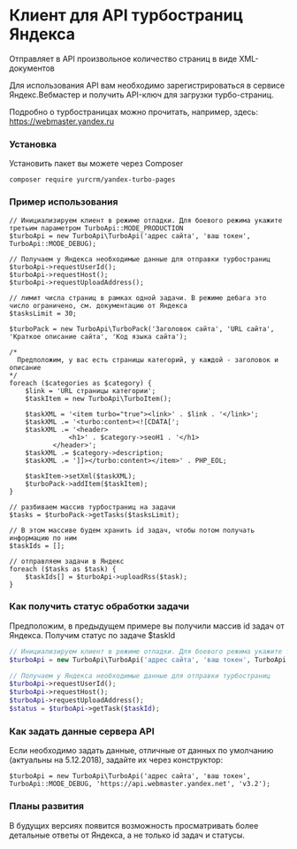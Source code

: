 # Клиент для API турбостраниц Яндекса

Отправляет в API произвольное количество страниц в виде XML-документов

Для использования API вам необходимо зарегистрироваться в сервисе Яндекс.Вебмастер и получить API-ключ для загрузки турбо-страниц.

Подробно о турбостраницах можно прочитать, например, здесь: https://webmaster.yandex.ru

### Установка
Установить пакет вы можете через Composer
```
composer require yurcrm/yandex-turbo-pages
```

### Пример использования
```
// Инициализируем клиент в режиме отладки. Для боевого режима укажите третьим параметром TurboApi::MODE_PRODUCTION
$turboApi = new TurboApi\TurboApi('адрес сайта', 'ваш токен', TurboApi::MODE_DEBUG);

// Получаем у Яндекса необходимые данные для отправки турбостраниц
$turboApi->requestUserId();
$turboApi->requestHost();
$turboApi->requestUploadAddress();

// лимит числа страниц в рамках одной задачи. В режиме дебага это число ограничено, см. документацию от Яндекса
$tasksLimit = 30;

$turboPack = new TurboApi\TurboPack('Заголовок сайта', 'URL сайта', 'Краткое описание сайта', 'Код языка сайта');

/*
  Предположим, у вас есть страницы категорий, у каждой - заголовок и описание
*/
foreach ($categories as $category) {
    $link = 'URL страницы категории';
    $taskItem = new TurboApi\TurboItem();

    $taskXML = '<item turbo="true"><link>' . $link . '</link>';
    $taskXML .= '<turbo:content><![CDATA[';
    $taskXML .= '<header>
               <h1>' . $category->seoH1 . '</h1>
           </header>';
    $taskXML .= $category->description;
    $taskXML .= ']]></turbo:content></item>' . PHP_EOL;

    $taskItem->setXml($taskXML);
    $turboPack->addItem($taskItem);
}

// разбиваем массив турбостраниц на задачи
$tasks = $turboPack->getTasks($tasksLimit);

// В этом массиве будем хранить id задач, чтобы потом получать информацию по ним
$taskIds = [];

// отправляем задачи в Яндекс
foreach ($tasks as $task) {
    $taskIds[] = $turboApi->uploadRss($task);
}
```

### Как получить статус обработки задачи

Предположим, в предыдущем примере вы получили массив id задач от Яндекса. Получим статус по задаче $taskId
```php
// Инициализируем клиент в режиме отладки. Для боевого режима укажите третьим параметром TurboApi::MODE_PRODUCTION
$turboApi = new TurboApi\TurboApi('адрес сайта', 'ваш токен', TurboApi::MODE_DEBUG);

// Получаем у Яндекса необходимые данные для отправки турбостраниц
$turboApi->requestUserId();
$turboApi->requestHost();
$turboApi->requestUploadAddress();
$status = $turboApi->getTask($taskId);
```

### Как задать данные сервера API
Если необходимо задать данные, отличные от данных по умолчанию (актуальны на 5.12.2018), задайте их через конструктор:
```
$turboApi = new TurboApi\TurboApi('адрес сайта', 'ваш токен', TurboApi::MODE_DEBUG, 'https://api.webmaster.yandex.net', 'v3.2');
```

### Планы развития
В будущих версиях появится возможность просматривать более детальные ответы от Яндекса, а не только id задач и статусы.